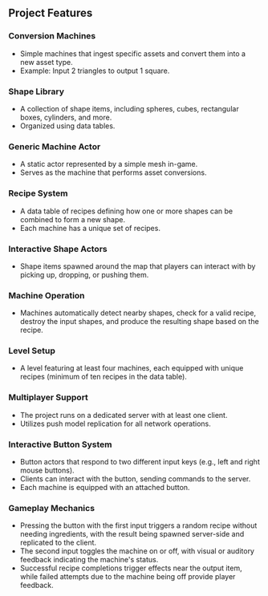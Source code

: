 ## Project Features

### Conversion Machines
- Simple machines that ingest specific assets and convert them into a new asset type.
- Example: Input 2 triangles to output 1 square.

### Shape Library
- A collection of shape items, including spheres, cubes, rectangular boxes, cylinders, and more.
- Organized using data tables.

### Generic Machine Actor
- A static actor represented by a simple mesh in-game.
- Serves as the machine that performs asset conversions.

### Recipe System
- A data table of recipes defining how one or more shapes can be combined to form a new shape.
- Each machine has a unique set of recipes.

### Interactive Shape Actors
- Shape items spawned around the map that players can interact with by picking up, dropping, or pushing them.

### Machine Operation
- Machines automatically detect nearby shapes, check for a valid recipe, destroy the input shapes, and produce the resulting shape based on the recipe.

### Level Setup
- A level featuring at least four machines, each equipped with unique recipes (minimum of ten recipes in the data table).

### Multiplayer Support
- The project runs on a dedicated server with at least one client.
- Utilizes push model replication for all network operations.

### Interactive Button System
- Button actors that respond to two different input keys (e.g., left and right mouse buttons).
- Clients can interact with the button, sending commands to the server.
- Each machine is equipped with an attached button.

### Gameplay Mechanics
- Pressing the button with the first input triggers a random recipe without needing ingredients, with the result being spawned server-side and replicated to the client.
- The second input toggles the machine on or off, with visual or auditory feedback indicating the machine's status.
- Successful recipe completions trigger effects near the output item, while failed attempts due to the machine being off provide player feedback.
